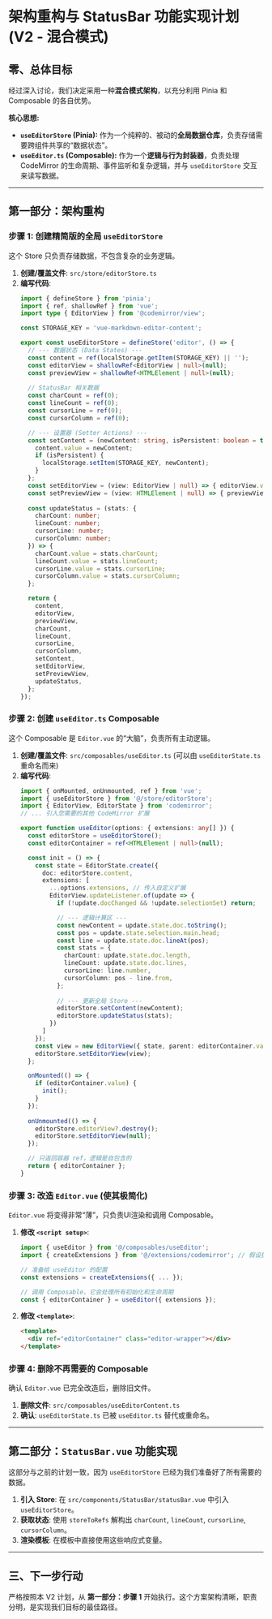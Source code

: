 # 架构重构与 StatusBar 功能实现计划 (V2 - 混合模式)

## 零、总体目标

经过深入讨论，我们决定采用一种**混合模式架构**，以充分利用 Pinia 和 Composable 的各自优势。

**核心思想:**
*   **`useEditorStore` (Pinia):** 作为一个纯粹的、被动的**全局数据仓库**，负责存储需要跨组件共享的“数据状态”。
*   **`useEditor.ts` (Composable):** 作为一个**逻辑与行为封装器**，负责处理 CodeMirror 的生命周期、事件监听和复杂逻辑，并与 `useEditorStore` 交互来读写数据。

---

## 第一部分：架构重构

### 步骤 1: 创建精简版的全局 `useEditorStore`

这个 Store 只负责存储数据，不包含复杂的业务逻辑。

1.  **创建/覆盖文件**: `src/store/editorStore.ts`
2.  **编写代码**:
    ```typescript
    import { defineStore } from 'pinia';
    import { ref, shallowRef } from 'vue';
    import type { EditorView } from '@codemirror/view';

    const STORAGE_KEY = 'vue-markdown-editor-content';

    export const useEditorStore = defineStore('editor', () => {
      // --- 数据状态 (Data States) ---
      const content = ref(localStorage.getItem(STORAGE_KEY) || '');
      const editorView = shallowRef<EditorView | null>(null);
      const previewView = shallowRef<HTMLElement | null>(null);
      
      // StatusBar 相关数据
      const charCount = ref(0);
      const lineCount = ref(0);
      const cursorLine = ref(0);
      const cursorColumn = ref(0);

      // --- 设置器 (Setter Actions) ---
      const setContent = (newContent: string, isPersistent: boolean = true) => {
        content.value = newContent;
        if (isPersistent) {
          localStorage.setItem(STORAGE_KEY, newContent);
        }
      };
      const setEditorView = (view: EditorView | null) => { editorView.value = view; };
      const setPreviewView = (view: HTMLElement | null) => { previewView.value = view; };
      
      const updateStatus = (stats: {
        charCount: number;
        lineCount: number;
        cursorLine: number;
        cursorColumn: number;
      }) => {
        charCount.value = stats.charCount;
        lineCount.value = stats.lineCount;
        cursorLine.value = stats.cursorLine;
        cursorColumn.value = stats.cursorColumn;
      };

      return {
        content,
        editorView,
        previewView,
        charCount,
        lineCount,
        cursorLine,
        cursorColumn,
        setContent,
        setEditorView,
        setPreviewView,
        updateStatus,
      };
    });
    ```

### 步骤 2: 创建 `useEditor.ts` Composable

这个 Composable 是 `Editor.vue` 的“大脑”，负责所有主动逻辑。

1.  **创建/覆盖文件**: `src/composables/useEditor.ts` (可以由 `useEditorState.ts` 重命名而来)
2.  **编写代码**:
    ```typescript
    import { onMounted, onUnmounted, ref } from 'vue';
    import { useEditorStore } from '@/store/editorStore';
    import { EditorView, EditorState } from 'codemirror';
    // ... 引入您需要的其他 CodeMirror 扩展

    export function useEditor(options: { extensions: any[] }) {
      const editorStore = useEditorStore();
      const editorContainer = ref<HTMLElement | null>(null);

      const init = () => {
        const state = EditorState.create({
          doc: editorStore.content,
          extensions: [
            ...options.extensions, // 传入自定义扩展
            EditorView.updateListener.of(update => {
              if (!update.docChanged && !update.selectionSet) return;

              // --- 逻辑计算区 ---
              const newContent = update.state.doc.toString();
              const pos = update.state.selection.main.head;
              const line = update.state.doc.lineAt(pos);
              const stats = {
                charCount: update.state.doc.length,
                lineCount: update.state.doc.lines,
                cursorLine: line.number,
                cursorColumn: pos - line.from,
              };
              
              // --- 更新全局 Store ---
              editorStore.setContent(newContent);
              editorStore.updateStatus(stats);
            })
          ]
        });
        const view = new EditorView({ state, parent: editorContainer.value! });
        editorStore.setEditorView(view);
      };

      onMounted(() => {
        if (editorContainer.value) {
          init();
        }
      });
      
      onUnmounted(() => {
        editorStore.editorView?.destroy();
        editorStore.setEditorView(null);
      });

      // 只返回容器 ref，逻辑是自包含的
      return { editorContainer };
    }
    ```

### 步骤 3: 改造 `Editor.vue` (使其极简化)

`Editor.vue` 将变得非常“薄”，只负责UI渲染和调用 Composable。

1.  **修改 `<script setup>`**:
    ```typescript
    import { useEditor } from '@/composables/useEditor';
    import { createExtensions } from '@/extensions/codemirror'; // 假设扩展在这里

    // 准备给 useEditor 的配置
    const extensions = createExtensions({ ... }); 

    // 调用 Composable，它会处理所有初始化和生命周期
    const { editorContainer } = useEditor({ extensions });
    ```
2.  **修改 `<template>`**:
    ```html
    <template>
      <div ref="editorContainer" class="editor-wrapper"></div>
    </template>
    ```

### 步骤 4: 删除不再需要的 Composable

确认 `Editor.vue` 已完全改造后，删除旧文件。

1.  **删除文件**: `src/composables/useEditorContent.ts`
2.  **确认**: `useEditorState.ts` 已被 `useEditor.ts` 替代或重命名。

---

## 第二部分：`StatusBar.vue` 功能实现

这部分与之前的计划一致，因为 `useEditorStore` 已经为我们准备好了所有需要的数据。

1.  **引入 Store**: 在 `src/components/StatusBar/statusBar.vue` 中引入 `useEditorStore`。
2.  **获取状态**: 使用 `storeToRefs` 解构出 `charCount`, `lineCount`, `cursorLine`, `cursorColumn`。
3.  **渲染模板**: 在模板中直接使用这些响应式变量。

---

## 三、下一步行动

严格按照本 V2 计划，从 **第一部分：步骤 1** 开始执行。这个方案架构清晰，职责分明，是实现我们目标的最佳路径。
